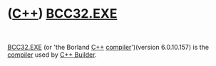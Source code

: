 
 

 

 

 

 

([C++](Cpp.md)) [BCC32.EXE](CppBcc32Exe.md)
=============================================

 

[BCC32.EXE](CppBcc32Exe.md) (or 'the Borland [C++](Cpp.md)
[compiler](CppCompiler.md)')(version 6.0.10.157) is the
[compiler](CppCompiler.md) used by [C++ Builder](CppBuilder.md).

 

 

 

 

 

 

